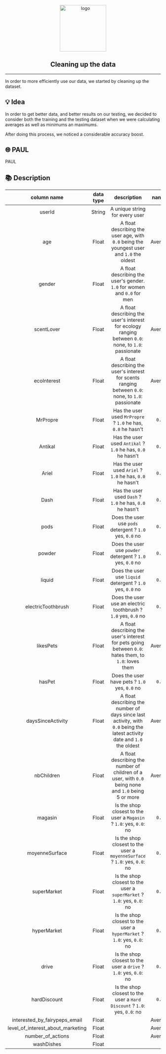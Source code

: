 <p align="center">
  <a href="https://us.pg.com/" target="_blank">
    <img width="150" src="https://upload.wikimedia.org/wikipedia/fr/thumb/d/d3/Procter_%26_Gamble_2013_%28logo%29.png/1920px-Procter_%26_Gamble_2013_%28logo%29.png" alt="logo">
  </a>
</p>

<h2 align="center">Cleaning up the data</h2>

---

In order to more efficiently use our data, we started by cleaning up the dataset.

## 💡 Idea

In order to get better data, and better results on our testing, we decided to consider both the training and the testing dataset when we were calculating averages as well as minimums an maximums.

After doing this process, we noticed a considerable accuracy boost.

## 🌐 PAUL

PAUL

## 📚 Description

|            column name            | data type |                                                        description                                                        | nan fill |
| :-------------------------------: | :-------: | :-----------------------------------------------------------------------------------------------------------------------: | :------: |
|              userId               |  String   |                                              A unique string for every user                                               |          |
|                age                |   Float   |                 A float describing the user age, with `0.0` being the youngest user and `1.0` the oldest                  | Average  |
|              gender               |   Float   |                          A float describing the user's gender. `1.0` for women and `0.0` for men                          |          |
|            scentLover             |   Float   |           A float describing the user's interest for ecology ranging between `0.0`: none, to `1.0`: passionate            | Average  |
|            ecoInterest            |   Float   |            A float describing the user's interest for scents ranging between `0.0`: none, to `1.0`: passionate            | Average  |
|             MrPropre              |   Float   |                               Has the user used `MrPropre` ? `1.0` he has, `0.0` he hasn't                                |  `0.0`   |
|              Antikal              |   Float   |                                Has the user used `Antikal` ? `1.0` he has, `0.0` he hasn't                                |  `0.0`   |
|               Ariel               |   Float   |                                 Has the user used `Ariel` ? `1.0` he has, `0.0` he hasn't                                 |  `0.0`   |
|               Dash                |   Float   |                                 Has the user used `Dash` ? `1.0` he has, `0.0` he hasn't                                  |  `0.0`   |
|               pods                |   Float   |                                 Does the user use `pods` detergent ? `1.0` yes, `0.0` no                                  |  `0.0`   |
|              powder               |   Float   |                                Does the user use `powder` detergent ? `1.0` yes, `0.0` no                                 |  `0.0`   |
|              liquid               |   Float   |                                Does the user use `liquid` detergent ? `1.0` yes, `0.0` no                                 |  `0.0`   |
|        electricToothbrush         |   Float   |                              Does the user use an electric toothbrush ? `1.0` yes, `0.0` no                               |  `0.0`   |
|             likesPets             |   Float   |           A float describing the user's interest for pets going between `0.0`: hates them, to `1.0`: loves them           | Average  |
|              hasPet               |   Float   |                                       Does the user have pets ? `1.0` yes, `0.0` no                                       |  `0.0`   |
|         daysSinceActivity         |   Float   | A float describing the number of days since last activity, with `0.0` being the latest activity date and `1.0` the oldest | Average  |
|            nbChildren             |   Float   |           A float describing the number of children of a user, with `0.0` being none and `1.0` being 5 or more            | Average  |
|              magasin              |   Float   |                            Is the shop closest to the user a `Magasin` ? `1.0`: yes, `0.0`: no                            |  `0.0`   |
|          moyenneSurface           |   Float   |                        Is the shop closest to the user a `moyenneSurface` ? `1.0`: yes, `0.0`: no                         |  `0.0`   |
|            superMarket            |   Float   |                          Is the shop closest to the user a `superMarket` ? `1.0`: yes, `0.0`: no                          |  `0.0`   |
|            hyperMarket            |   Float   |                          Is the shop closest to the user a `hyperMarket` ? `1.0`: yes, `0.0`: no                          |  `0.0`   |
|               drive               |   Float   |                             Is the shop closest to the user a `drive` ? `1.0`: yes, `0.0`: no                             |  `0.0`   |
|           hardDiscount            |   Float   |                         Is the shop closest to the user a `Hard Discount` ? `1.0`: yes, `0.0`: no                         |  `0.0`   |
|   interested_by_fairypeps_email   |   Float   |                                                                                                                           | Average  |
| level_of_interest_about_marketing |   Float   |                                                                                                                           | Average  |
|         number_of_actions         |   Float   |                                                                                                                           | Average  |
|            washDishes             |   Float   |                                                                                                                           |          |
